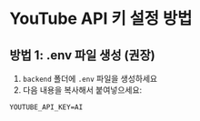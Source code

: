 # YouTube API 키 설정 방법

## 방법 1: .env 파일 생성 (권장)

1. `backend` 폴더에 `.env` 파일을 생성하세요
2. 다음 내용을 복사해서 붙여넣으세요:

```
YOUTUBE_API_KEY=AI
